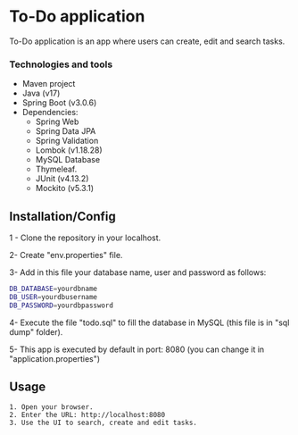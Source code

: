 # To-Do application

To-Do application is an app where users can create, edit and search tasks. 

### Technologies and tools

- Maven project
- Java (v17)
- Spring Boot (v3.0.6)
- Dependencies:
  - Spring Web
  - Spring Data JPA
  - Spring Validation
  - Lombok (v1.18.28)
  - MySQL Database
  - Thymeleaf. 
  - JUnit (v4.13.2)
  - Mockito (v5.3.1)

## Installation/Config

1 - Clone the repository in your localhost.

2- Create "env.properties" file.

3- Add in this file your database name, user and password as follows:

```bash
DB_DATABASE=yourdbname
DB_USER=yourdbusername
DB_PASSWORD=yourdbpassword
```
4- Execute the file "todo.sql" to fill the database in MySQL (this file is in "sql dump" folder).

5- This app is executed by default in port: 8080 (you can change it in "application.properties")
## Usage

```
1. Open your browser.
2. Enter the URL: http://localhost:8080
3. Use the UI to search, create and edit tasks.
```




